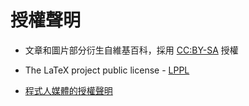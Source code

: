 # 授權聲明

* 文章和圖片部分衍生自維基百科，採用 [CC:BY-SA](https://zh.wikipedia.org/zh-hant/Wikipedia%3ACC_BY-SA_3.0%E5%8D%8F%E8%AE%AE%E6%96%87%E6%9C%AC) 授權

* The LaTeX project public license - [LPPL](./lppl.txt)

* [程式人媒體的授權聲明](程式人媒體的授權聲明)

